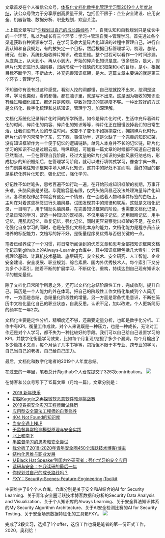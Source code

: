 文章首发在个人微信公众号，[体系化文档化数字化管理学习暨2019个人年度总结](http://mp.weixin.qq.com/s?__biz=MzUzNDU2NTIxOA==&mid=2247483838&idx=1&sn=61cad9245b8c53187c0c1e5559e95aa8&chksm=fa9399b3cde410a5771eea768ed0d8d19eb29bc1437b69e771349e83facdc37ccc734f0f78f6&token=275339080&lang=zh_CN#rd)，该公众号致力于分享原创高质量干货，包括但不限于：企业安全建设、应用安全、机器智能、数据分析、职业规划，欢迎关注。

上上篇文章写过"[你规划过自己的成长路线吗](https://mp.weixin.qq.com/s?__biz=MzUzNDU2NTIxOA==&mid=2247483820&idx=1&sn=f6180fd738bd9d74af5e3bc9760c4e04&chksm=fa9399a1cde410b721bb052fb10c0b1136ea3adb80f50697e1809ea59c464448de0b1e807d75&scene=21&token=275339080&lang=zh_CN#wechat_redirect)？"，自我认知和自我规划只是成长中的一个环节，私以为成长有三个环节：学习->管理自我->管理学习。首先通过各个渠道获取各种资源来学习，在学习吸收大量碎片化知识的过程中管理自己，进行自我认知和自我规划，有的放矢定一个目标，然后根据目标管理学习，梳理，总结，研究，创新，系统化吸收碎片知识，改变思维。整个过程可以看作一个时间沙漏，从底向上，从大到小，再从小到大，开始的碎片化知识是底，很多很杂，是大，对碎片化知识进行头脑风暴，归纳形成一个残缺的知识框架和小的目标，是小，根据目标不断学习，不断放大，补充完善知识框架，是大。这篇文章主要讲的就是第三个环节：管理学习。

不知道你有没有过这种感觉，看别人挖的洞都懂，自己挖就挖不出来，挖洞是这样，学习也类似，看的都懂，都在脑子里，就是写不出来。这是因为吸收的知识没有经过精细化加工，都还只是浆糊，导致对知识的掌握度不够。一种比较好的方式是文档化、数字化梳理和总结知识，管理学习，加深理解。

文档化系统化记录碎片化时间的所学所思。如今是碎片化时代，生活中充斥着碎片化的时间、碎片化的内容、碎片化的知识等等，碎片化正在慢慢毁掉我们的日常生活，让我们没有大段的专注时间。改变不了变化不如拥抱变化，拥抱碎片化时代。碎片化的学习常常学了东，忘了西，事倍功半，这是欠缺了一个完善的知识框架，没有知识框架作为一个便于记忆的逻辑链路，单凭人本身并不长的记忆链，碎片化学习的知识不过是过眼云烟，稍纵即逝，可能看一篇文章的时候都不知道自己曾经已然看过。一旦在管理自我阶段，经过大量的碎片化知识的头脑风暴归纳总结，形成初步的知识框架后，在管理学习阶段，就可以进行填鸭式学习，像查字典一样，分门别类地往知识框架中填入碎片化知识，这其中的好处不言而喻，最终的目的都是系统化碎片化知识，强化记忆，强化学习。

好记性不如烂笔头，思考百遍不如行动一遍。在开始形成知识框架的初期，万事开头难，头脑风暴是关键。毕竟脑容量有限，仅凭头脑风暴还没法处理海量碎片化知识。各种影视作品中常会有这么一个情景，在一面贴着人物和事件标签的白板上，主角在对着这些标签进行头脑风暴，试图发现其中的规律和联系。这就是文档化记录，一目明了，用于辅助头脑风暴。在完善知识框架的阶段，也需要文档化记录，记录日常的学习，营造一种知识的既视感，不仅用脑子记忆，还用眼睛记忆，用手记忆，用肌肉记忆，重复记忆，强化记忆，同时更容易察觉出框架的不足。在文档化强化自身学习的同时，也是在强化文档化本身的能力，文档化能力是程序员应该培养的标配能力，文档写的好不好，是衡量程序员优秀与否很关键的一点。

笔者已经养成了一个习惯，将日常所阅读到的优质文章和思考全部按知识框架文档化记录到github上的Always-Learning仓库中，其中知识框架包括几大索引：计算机理论基础、计算机技术基础、底层研究、安全技术、安全研究、人工智能、企业安全建设、安全发展、职业规划、综合素质、国内外优秀技术人。每个索引下又分为多个小索引，随着不断的扩展学习，不断优化、重构，持续达到自己现有知识水平的框架最优。

除了文档化日常所学所思之外，还可以文档化总结阶段性工作，完成收割，提升自己。简历是一个人能力的外在体现，把自己的阶段性工作文档化集成到个人简历中，一方面是总结，总结量化阶段性的增量，另一方面是常备忧患意识，不断在简历中文档化量化自己的职业状态，自我反思，认识不足，加以改进。个人更新简历的频率在一年2次。

文档化主要是定性分析，精细度还不够，还需要定量分析，也即是数字化分析。工作中有KPI，衡量工作成效，对个人来说既是一种压力，也是一种成长，无论对工作还是对个人学习，都不失为一种比较好的手段。我们可以自己给自己设置学习的KPI，并数字化衡量学习效果，比如每个月复现/挖掘了多少个漏洞，每个月输出了多少篇技术文章，每个月读了几本书等等，包括但不限于本专业、跨专业的学习，自己当自己的老板，自己给自己压力。

最后，文档化和数字化笔者的2019个人年度总结。

在过去的一年里，笔者总计向github个人仓库提交了326次contribution。
![](https://i.imgur.com/DKoxzbn.png)

在博客和公众号写下了15篇文章（月均一篇），文章分别是：

- [2019 新年快乐](https://www.4o4notfound.org/index.php/archives/180/)
- [初探Kaggle之再探微软恶意软件预测挑战赛](https://www.4o4notfound.org/index.php/archives/182/)
- [2019春招安全实习工程师面试经历](https://www.4o4notfound.org/index.php/archives/183/)
- [应用型安全算法工程师的自我修养](https://www.4o4notfound.org/index.php/archives/188/)
- [404 Not Found的知识库](https://www.4o4notfound.org/index.php/archives/189/)
- [当安全遇上NLP](https://www.4o4notfound.org/index.php/archives/190/)
- [无监督异常检测模型原理与安全实践](https://www.4o4notfound.org/index.php/archives/194/)
- [北上和南下](https://www.4o4notfound.org/index.php/archives/195/)
- [半监督学习的思考和安全尝试](https://www.4o4notfound.org/index.php/archives/202/)
- [我分析了2018-2020年青年安全圈450个活跃技术博客/博主](https://www.4o4notfound.org/index.php/archives/206/)
- [结构化思维与职业发展](https://www.4o4notfound.org/index.php/archives/207/)
- [从Black Hat Speaker到国内外研究者：强化学习的安全应用](https://www.4o4notfound.org/index.php/archives/215/)
- [读研与安全：在我读研的最后一年](http://mp.weixin.qq.com/s?__biz=MzUzNDU2NTIxOA==&mid=2247483814&idx=1&sn=51200694c677cc98bf14bdc1b4143f9a&chksm=fa9399abcde410bdf043d8cdd7694570fc62f5cc1ff1a4812bc8eebfb32d9df862b6498e6786&token=2035704038&lang=zh_CN#rd)
- [你规划过自己的成长路线吗？](http://mp.weixin.qq.com/s?__biz=MzUzNDU2NTIxOA==&mid=2247483820&idx=1&sn=f6180fd738bd9d74af5e3bc9760c4e04&chksm=fa9399a1cde410b721bb052fb10c0b1136ea3adb80f50697e1809ea59c464448de0b1e807d75&token=2035704038&lang=zh_CN#rd)
- [FXY：Security-Scenes-Feature-Engineering-Toolkit](https://www.4o4notfound.org/index.php/archives/216/)

主要维护了6个个人仓库，仓库分别是关于安全和AI结合的AI for Security Learning、关于青年安全圈活跃技术博客数据和分析的Security Data Analysis and Visualization、关于个人知识库的Always Learning、关于安全算法知识体系的My Security Algorithm Architecture、关于AI安全检测比赛的AI for Security Testing、关于安全场景数据特征化的工具箱FXY。
![](https://i.imgur.com/qabCxsV.png)

完成了2段实习，选择了1个offer，这份工作也将是笔者的第一份正式工作，2020，奥利给！